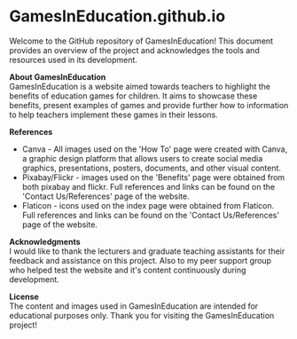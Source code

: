 # GamesInEducation.github.io

Welcome to the GitHub repository of GamesInEducation! This document provides an overview of the project and acknowledges the tools and resources used in its development.

**About GamesInEducation**<br>
GamesInEducation is a website aimed towards teachers to highlight the benefits of education games for children. It aims to showcase these benefits, present examples of games and provide further how to information to help teachers implement these games in their lessons.

**References**<br>
- Canva - All images used on the 'How To' page were created with Canva, a graphic design platform that allows users to create social media graphics, presentations, posters, documents, and other visual content.<br>
- Pixabay/Flickr - images used on the 'Benefits' page were obtained from both pixabay and flickr. Full references and links can be found on the 'Contact Us/References' page of the website.<br>
- Flaticon - icons used on the index page were obtained from Flaticon. Full references and links can be found on the 'Contact Us/References' page of the website.<br>

**Acknowledgments**<br>
I would like to thank the lecturers and graduate teaching assistants for their feedback and assistance on this project. Also to my peer support group who helped test the website and it's content continuously during development. 

**License**<br>
The content and images used in GamesInEducation are intended for educational purposes only.
Thank you for visiting the GamesInEducation project!
